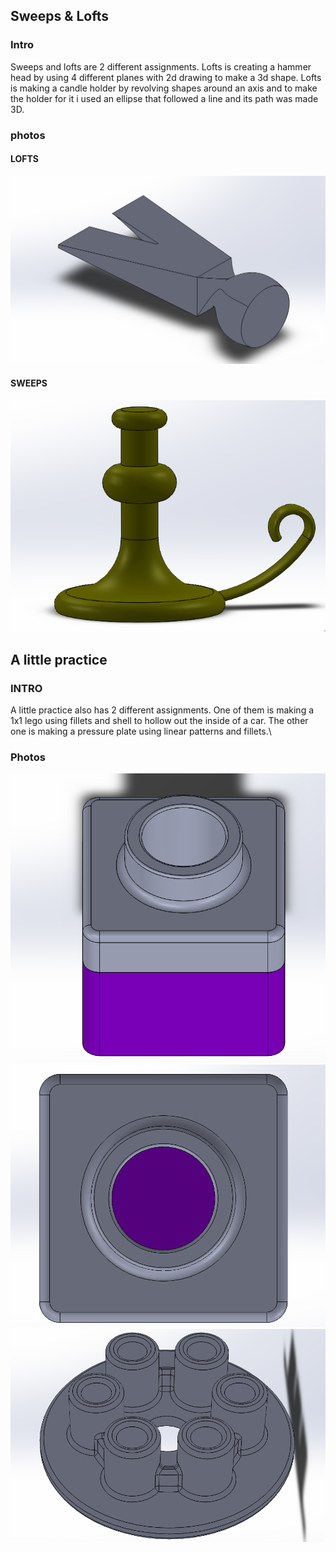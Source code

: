 ## Sweeps & Lofts
### Intro
Sweeps and lofts are 2 different assignments. Lofts is creating a hammer head by using 4 different planes with 2d drawing to make a 3d shape. Lofts is making a candle holder by revolving shapes around an axis and to make the holder for it i used an ellipse that followed a line and its path was made 3D.
### photos
#### LOFTS
![lofts](media/lofts.PNG)
#### SWEEPS
![sweeps](media/sweeps.PNG)

## A little practice
### INTRO
A little practice also has 2 different assignments. One of them is making a 1x1 lego using fillets and shell to hollow out the inside of a car. The other one is making a pressure plate using linear patterns and fillets.\
### Photos
![lego](media/lego.PNG)
![lego](media/Lego2.PNG)
![Alittlepractice](media/ALittlePractice.PNG)
